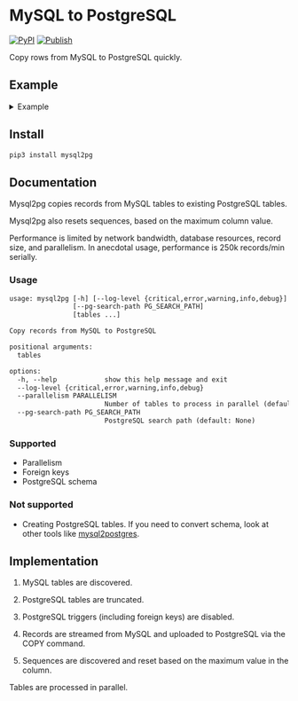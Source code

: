 # MySQL to PostgreSQL

[![PyPI](https://img.shields.io/pypi/v/mysql2pg)](https://pypi.org/project/mysql2pg/)
[![Publish](https://github.com/hello-seer/mysql2pg/actions/workflows/publish.yml/badge.svg)](https://github.com/hello-seer/mysql2pg/actions/workflows/publish.yml)

Copy rows from MySQL to PostgreSQL quickly.

## Example

<details>
<summary>Example</summary>

```sh
export PGHOST=localhost
export PGUSER=postgres
export MYSQL_DATABASE=example
export MYSQL_HOST=127.0.0.1
export MYSQL_USER=root

docker run -d -e MYSQL_ALLOW_EMPTY_PASSWORD=true -e MYSQL_DATABASE -p 3306:3306 --name mysql --rm mysql
mysql -D "$MYSQL_DATABASE" -u "$MYSQL_USER" <<EOF
CREATE TABLE example (a int, b text);
INSERT INTO example (a, b) VALUES (1, 'a'), (2, 'b'), (3, 'c');
EOF

docker run -d -e POSTGRES_HOST_AUTH_METHOD=trust -p 5432:5432 --name postgres --rm postgres
psql <<EOF
CREATE TABLE example (a int, b text);
EOF

mysql2pg

psql <<EOF
TABLE example;
EOF

docker stop mysql
docker stop postgres
```

```txt
INFO      Found 1 tables
INFO      Truncating 1 tables
INFO      Copying table example
INFO      Copied 3 rows to table example (0.00s)

 a | b
---+---
 1 | a
 2 | b
 3 | c
(3 rows)
```

</details>

## Install

```sh
pip3 install mysql2pg
```

## Documentation

Mysql2pg copies records from MySQL tables to existing PostgreSQL tables.

Mysql2pg also resets sequences, based on the maximum column value.

Performance is limited by network bandwidth, database resources, record size,
and parallelism. In anecdotal usage, performance is 250k records/min serially.

### Usage

```txt
usage: mysql2pg [-h] [--log-level {critical,error,warning,info,debug}] [--parallelism PARALLELISM]
                [--pg-search-path PG_SEARCH_PATH]
                [tables ...]

Copy records from MySQL to PostgreSQL

positional arguments:
  tables

options:
  -h, --help            show this help message and exit
  --log-level {critical,error,warning,info,debug}
  --parallelism PARALLELISM
                        Number of tables to process in parallel (default: 10)
  --pg-search-path PG_SEARCH_PATH
                        PostgreSQL search path (default: None)
```

### Supported

- Parallelism
- Foreign keys
- PostgreSQL schema

### Not supported

- Creating PostgreSQL tables. If you need to convert schema, look at other tools
  like [mysql2postgres](https://github.com/maxlapshin/mysql2postgres).

## Implementation

1. MySQL tables are discovered.

2. PostgreSQL tables are truncated.

3. PostgreSQL triggers (including foreign keys) are disabled.

4. Records are streamed from MySQL and uploaded to PostgreSQL via the COPY
   command.

5. Sequences are discovered and reset based on the maximum value in the column.

Tables are processed in parallel.
